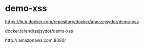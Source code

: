 # demo-xss

https://hub.docker.com/repository/docker/andrzejsydor/demo-xss

docker.io/andrzejsydor/demo-xss

http://<elb>.amazonaws.com:8080/


